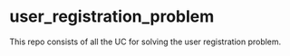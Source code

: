 # user_registration_problem
This repo consists of all the UC for solving the user registration problem.
